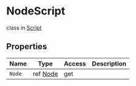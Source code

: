 # NodeScript
class in [Script](../Script.md)

## Properties
| Name | Type | Access | Description |
|---|---|---|---|
| `Node` | ref [Node](../Node/Node.md) | get |  |
